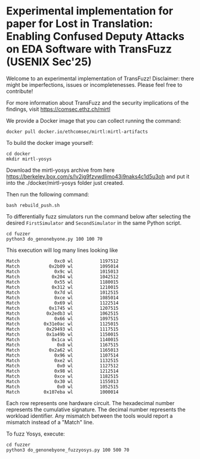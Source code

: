 # Experimental implementation for paper for Lost in Translation: Enabling Confused Deputy Attacks on EDA Software with TransFuzz (USENIX Sec'25)

Welcome to an experimental implementation of TransFuzz!
Disclaimer: there might be imperfections, issues or incompletenesses.
Please feel free to contribute!

For more information about TransFuzz and the security implications of the findings, visit https://comsec.ethz.ch/mirtl

We provide a Docker image that you can collect running the command:

```
docker pull docker.io/ethcomsec/mirtl:mirtl-artifacts
```

To build the docker image yourself:

```
cd docker
mkdir mirtl-yosys
```

Download the mirtl-yosys archive from here https://berkeley.box.com/s/lv2jg9fzvwdlimo43i9naks4c1d5u3oh and put it into the ./docker/mirtl-yosys folder just created.

Then run the following command:

```
bash rebuild_push.sh
```

To differentially fuzz simulators run the command below after selecting the desired `FirstSimulator` and `SecondSimulator` in the same Python script.

```
cd fuzzer
python3 do_genonebyone.py 100 100 70
```

This execution will log many lines looking like

```
Match             0xc0 wl          1197512
Match           0x2b09 wl          1095014
Match             0x9c wl          1015013
Match            0x204 wl          1042512
Match             0x55 wl          1180015
Match            0x312 wl          1210015
Match             0x7d wl          1012515
Match             0xce wl          1085014
Match             0x69 wl          1122514
Match           0x1745 wl          1207515
Match          0x2edb3 wl          1062515
Match             0x66 wl          1097515
Match         0x31e0ac wl          1125015
Match          0x29493 wl          1117515
Match          0x1a49b wl          1150015
Match            0x1ca wl          1140015
Match              0x8 wl          1167515
Match           0x2a62 wl          1165013
Match             0x96 wl          1107514
Match             0xe2 wl          1132515
Match              0x0 wl          1127512
Match             0x98 wl          1212514
Match             0xce wl          1182515
Match             0x30 wl          1155013
Match              0x0 wl          1052515
Match         0x107eba wl          1000014
```

Each row represents one hardware circuit.
The hexadecimal number represents the cumulative signature.
The decimal number represents the workload identifier.
Any mismatch between the tools would report a mismatch instead of a "Match" line.

To fuzz Yosys, execute:

```
cd fuzzer
python3 do_genonebyone_fuzzyosys.py 100 500 70
```
